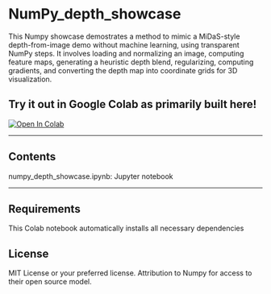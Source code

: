 # NumPy_depth_showcase
This Numpy showcase demostrates a method to mimic a MiDaS-style depth-from-image demo without machine learning, using transparent NumPy steps. It involves loading and normalizing an image, computing feature maps, generating a heuristic depth blend, regularizing, computing gradients, and converting the depth map into coordinate grids for 3D visualization.

## Try it out in Google Colab as primarily built here!

[![Open In Colab](https://colab.research.google.com/assets/colab-badge.svg)](https://colab.research.google.com/github/RGithub23/numpy_depth_showcase/blob/main/numpy_depth_showcase.ipynb)

---

## Contents

numpy_depth_showcase.ipynb: Jupyter notebook

---
## Requirements

This Colab notebook automatically installs all necessary dependencies

## License

MIT License or your preferred license.  Attribution to Numpy for access to their open source model.

